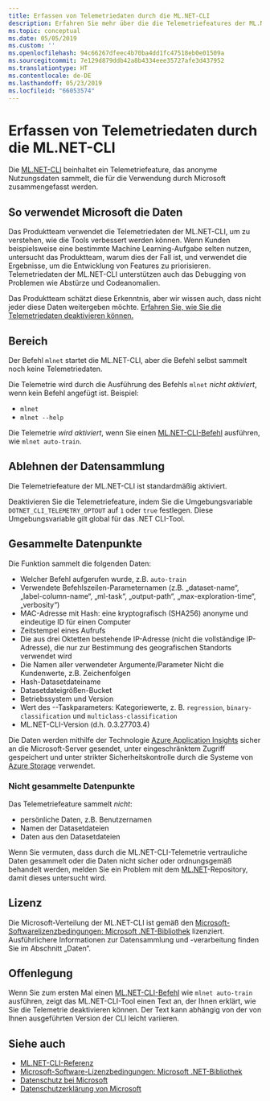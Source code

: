 ```yaml
---
title: Erfassen von Telemetriedaten durch die ML.NET-CLI
description: Erfahren Sie mehr über die die Telemetriefeatures der ML.NET-CLI, die Nutzungsinformationen für die Analyse darüber erfassen, welche Daten gesammelt werden. Erfahren Sie auch, wie Sie diese Features deaktivieren können. Außerdem finden Sie hier Links zur .NET-Lizenzvereinbarung und Informationen zur Einhaltung der DSGVO durch Microsoft.
ms.topic: conceptual
ms.date: 05/05/2019
ms.custom: ''
ms.openlocfilehash: 94c66267dfeec4b70ba4dd1fc47518eb0e01509a
ms.sourcegitcommit: 7e129d879ddb42a8b4334eee35727afe3d437952
ms.translationtype: HT
ms.contentlocale: de-DE
ms.lasthandoff: 05/23/2019
ms.locfileid: "66053574"
---
```

# <a name="telemetry-collection-by-the-mlnet-cli"></a>Erfassen von Telemetriedaten durch die ML.NET-CLI

Die [ML.NET-CLI](http://aka.ms/mlnet-cli) beinhaltet ein Telemetriefeature, das anonyme Nutzungsdaten sammelt, die für die Verwendung durch Microsoft zusammengefasst werden.

## <a name="how-microsoft-uses-the-data"></a>So verwendet Microsoft die Daten

Das Produktteam verwendet die Telemetriedaten der ML.NET-CLI, um zu verstehen, wie die Tools verbessert werden können. Wenn Kunden beispielsweise eine bestimmte Machine Learning-Aufgabe selten nutzen, untersucht das Produktteam, warum dies der Fall ist, und verwendet die Ergebnisse, um die Entwicklung von Features zu priorisieren. Telemetriedaten der ML.NET-CLI unterstützen auch das Debugging von Problemen wie Abstürze und Codeanomalien. 

Das Produktteam schätzt diese Erkenntnis, aber wir wissen auch, dass nicht jeder diese Daten weitergeben möchte. [Erfahren Sie, wie Sie die Telemetriedaten deaktivieren können.](#opt-out-of-data-collection)

## <a name="scope"></a>Bereich

Der Befehl `mlnet` startet die ML.NET-CLI, aber die Befehl selbst sammelt noch keine Telemetriedaten.

Die Telemetrie wird durch die Ausführung des Befehls `mlnet` *nicht aktiviert*, wenn kein Befehl angefügt ist. Beispiel:

- `mlnet`
- `mlnet --help`

Die Telemetrie *wird aktiviert*, wenn Sie einen [ML.NET-CLI-Befehl](../reference/ml-net-cli-reference.md) ausführen, wie `mlnet auto-train`.

## <a name="opt-out-of-data-collection"></a>Ablehnen der Datensammlung

Die Telemetriefeature der ML.NET-CLI ist standardmäßig aktiviert.

Deaktivieren Sie die Telemetriefeature, indem Sie die Umgebungsvariable `DOTNET_CLI_TELEMETRY_OPTOUT` auf `1` oder `true` festlegen. Diese Umgebungsvariable gilt global für das .NET CLI-Tool.

## <a name="data-points-collected"></a>Gesammelte Datenpunkte

Die Funktion sammelt die folgenden Daten:

- Welcher Befehl aufgerufen wurde, z.B. `auto-train`
- Verwendete Befehlszeilen-Parameternamen (z.B. „dataset-name“, „label-column-name“, „ml-task“, „output-path“, „max-exploration-time“, „verbosity“)
- MAC-Adresse mit Hash: eine kryptografisch (SHA256) anonyme und eindeutige ID für einen Computer
- Zeitstempel eines Aufrufs
- Die aus drei Oktetten bestehende IP-Adresse (nicht die vollständige IP-Adresse), die nur zur Bestimmung des geografischen Standorts verwendet wird
- Die Namen aller verwendeter Argumente/Parameter Nicht die Kundenwerte, z.B. Zeichenfolgen
- Hash-Datasetdateiname
- Datasetdateigrößen-Bucket
- Betriebssystem und Version
- Wert des --Taskparameters: Kategoriewerte, z. B. `regression`, `binary-classification` und `multiclass-classification`
- ML.NET-CLI-Version (d.h. 0.3.27703.4)

Die Daten werden mithilfe der Technologie [Azure Application Insights](https://azure.microsoft.com/services/application-insights/) sicher an die Microsoft-Server gesendet, unter eingeschränktem Zugriff gespeichert und unter strikter Sicherheitskontrolle durch die Systeme von [Azure Storage](https://azure.microsoft.com/services/storage/) verwendet.

### <a name="data-points-not-collected"></a>Nicht gesammelte Datenpunkte
Das Telemetriefeature sammelt *nicht*:
- persönliche Daten, z.B. Benutzernamen
- Namen der Datasetdateien
- Daten aus den Datasetdateien

Wenn Sie vermuten, dass durch die ML.NET-CLI-Telemetrie vertrauliche Daten gesammelt oder die Daten nicht sicher oder ordnungsgemäß behandelt werden, melden Sie ein Problem mit dem [ML.NET](https://github.com/dotnet/machinelearning)-Repository, damit dieses untersucht wird.

## <a name="license"></a>Lizenz

Die Microsoft-Verteilung der ML.NET-CLI ist gemäß den [Microsoft-Softwarelizenzbedingungen: Microsoft .NET-Bibliothek](https://aka.ms/dotnet-core-eula) lizenziert. Ausführlichere Informationen zur Datensammlung und -verarbeitung finden Sie im Abschnitt „Daten“.

## <a name="disclosure"></a>Offenlegung

Wenn Sie zum ersten Mal einen [ML.NET-CLI-Befehl](../reference/ml-net-cli-reference.md) wie `mlnet auto-train` ausführen, zeigt das ML.NET-CLI-Tool einen Text an, der Ihnen erklärt, wie Sie die Telemetrie deaktivieren können. Der Text kann abhängig von der von Ihnen ausgeführten Version der CLI leicht variieren.

## <a name="see-also"></a>Siehe auch
- [ML.NET-CLI-Referenz](../reference/ml-net-cli-reference.md)
- [Microsoft-Software-Lizenzbedingungen: Microsoft .NET-Bibliothek](https://aka.ms/dotnet-core-eula)
- [Datenschutz bei Microsoft](https://www.microsoft.com/trustcenter/privacy/)
- [Datenschutzerklärung von Microsoft](https://privacy.microsoft.com/privacystatement)
